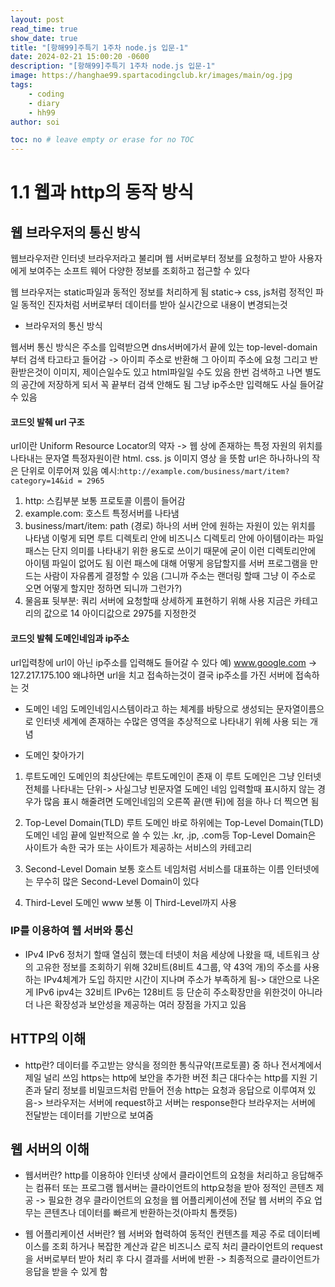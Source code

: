 ```yaml
---
layout: post
read_time: true
show_date: true
title: "[항해99]주특기 1주차 node.js 입문-1"
date: 2024-02-21 15:00:20 -0600
description: "[항해99]주특기 1주차 node.js 입문-1"
image: https://hanghae99.spartacodingclub.kr/images/main/og.jpg
tags: 
    - coding
    - diary
    - hh99
author: soi

toc: no # leave empty or erase for no TOC
---
```


# 1.1 웹과 http의 동작 방식

## 웹 브라우저의 통신 방식
웹브라우저란
인터넷 브라우저라고 불리며 웹 서버로부터 정보를 요청하고 받아 사용자에게 보여주는 소프트 웨어 
다양한 정보를 조회하고 접근할 수 있다 

웹 브라우저는 static파일과 동적인 정보를 처리하게 됨 
static-> css, js처럼 정적인 파일
동적인 진자처럼 서버로부터 데이터를 받아 실시간으로 내용이 변경되는것

- 브라우저의 통신 방식

웹서버 통신 방식은 주소를 입력받으면 dns서버에가서 끝에 있는 top-level-domain 부터 검색 
타고타고 들어감 -> 아이피 주소로 반환해 그 아이피 주소에 요청
그리고 반환받은것이 이미지, 제이슨일수도 있고 html파일일 수도 있음
한번 검색하고 나면 별도의 공간에 저장하게 되서 꼭 끝부터 검색 안해도 됨
그냥 ip주소만 입력해도 사실 들어갈 수 있음

#### 코드잇 발췌 url 구조
url이란 Uniform Resource Locator의 약자 -> 웹 상에 존재하는 특정 자원의 위치를 나타내는 문자열
특정자원이란 html. css. js 이미지 영상 을 뜻함
url은 하나하나의 작은 단위로 이루어져 있음
예시:`http://example.com/business/mart/item?category=14&id = 2965`
1. http: 스킴부분 보통 프로토콜 이름이 들어감
2. example.com: 호스트 특정서버를 나타냄
3. business/mart/item: path (경로) 하나의 서버 안에 원하는 자원이 있는 위치를 나타냄
이렇게 되면 루트 디렉토리 안에 비즈니스 디렉토리 안에 아이템이라는 파일
패스는 단지 의미를 나타내기 위한 용도로 쓰이기 때문에 굳이 이런 디렉토리안에 아이템 파일이 없어도 됨
이런 패스에 대해 어떻게 응답할지를 서버 프로그램을 만드는 사람이 자유롭게 결정할 수 있음
(그니까 주소는 랜더링 할때 그냥 이 주소로 오면 어떻게 할지만 정하면 되니까 그런가?)
4. 물음표 뒷부분: 쿼리 서버에 요청할때 상세하게 표현하기 위해 사용
지금은 카테고리의 값으로 14 아이디값으로 2975를 지정한것

#### 코드잇 발췌 도메인네임과 ip주소
url입력창에 url이 아닌 ip주소를 입력해도 들어갈 수 있다 
예) www.google.com -> 127.217.175.100
왜냐하면 url을 치고 접속하는것이 결국 ip주소를 가진 서버에 접속하는 것

- 도메인 네임
도메인네임시스템이라고 하는 체계를 바탕으로 생성되는 문자열이름으로 인터넷 세계에 존재하는 수많은 영역을 추상적으로 나타내기 위헤 사용 되는 개념

- 도메인 찾아가기
1. 루트도메인
도메인의 최상단에는 루트도메인이 존재 
이 루트 도메인은 그냥 인터넷 전체를 나타내는 단위-> 사실그냥 빈문자열 도메인 네임 입력할때 표시하지 않는 경우가 많음
표시 해줄려면 도메인네임의 오른쪽 끝(맨 뒤)에 점을 하나 더 찍으면 됨

2.  Top-Level Domain(TLD)
루트 도메인 바로 하위에는  Top-Level Domain(TLD)
도메인 네임 끝에 일반적으로 쓸 수 있는 .kr, .jp, .com등
 Top-Level Domain은 사이트가 속한 국가 또는 사이트가 제공하는 서비스의 카테고리
 
3.  Second-Level Domain
보통 호스트 네임처럼 서비스를 대표하는 이름
인터넷에는 무수히 많은  Second-Level Domain이 있다 

4. Third-Level 도메인
www
보통 이 Third-Level까지 사용


### IP를 이용하여 웹 서버와 통신
- IPv4 IPv6
정처기 할때 열심히 했는데 
터넷이 처음 세상에 나왔을 때, 네트워크 상의 고유한 정보를 조회하기 위해 32비트(8비트 4그룹, 약 43억 개)의 주소를 사용하는 IPv4체계가 도입
하지만 시간이 지나며 주소가 부족하게 됨-> 대안으로 나온게  IPv6
ipv4는 32비트 IPv6는 128비트 등
단순히 주소확장만을 위한것이 아니라 더 나은 확장성과 보안성을 제공하는 여러 장점을 가지고 있음


## HTTP의 이해
- http란? 
데이터를 주고받는 양식을 정의한 통식규약(프로토콜) 중 하나 전서계에서 제일 널리 쓰임
https는 http에 보안을 추가한 버전 최근 대다수는 http를 지원 기존과 달리 정보를 비밀코드처럼 만들어 전송
http는 요청과 응답으로 이루여져 있음-> 브라우저는 서버에 request하고 서버는 response한다
브라우저는 서버에 전달받는 데이터를 기반으로 보여줌

## 웹 서버의 이해 
- 웹서버란?
http를 이용하야 인터넷 상에서 클라이언트의 요청을 처리하고 응답해주는 컴퓨터 또는 프로그램
웹서버는 클라이언트의 http요청을 받아 정적인 콘텐츠 제공 -> 필요한 경우 클라이언트의 요청을 웹 어플리케이션에 전달
웹 서버의 주요 업무는 콘텐츠나 데이터를 빠르게 반환하는것(아파치 톰캣등)

- 웹 어플리케이션 서버란?
웹 서버와 협력하여 동적인 컨텐츠를 제공
주로 데이터베이스를 조회 하거나 복잡한 계산과 같은 비즈니스 로직 처리
클라이언트의 request을 서버로부터 받아 처리 후 다시 결과를 서버에 반환 -> 최종적으로 클라이언트가 응답을 받을 수 있게 함